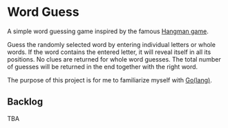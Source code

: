 # Word Guess
A simple word guessing game inspired by the famous [Hangman game](https://en.wikipedia.org/wiki/Hangman_(game)). 

Guess the randomly selected word by entering individual letters or whole words. If the word contains the entered letter, it will reveal itself in all its positions. No clues are returned for whole word guesses. The total number of guesses will be returned in the end together with the right word. 

The purpose of this project is for me to familiarize myself with [Go(lang)](https://golang.org/).

## Backlog
TBA
